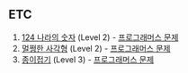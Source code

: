 ## ETC

1. [124 나라의 숫자](https://github.com/dataminegames/Algorithm_Study/blob/master/Programmers/ETC/etc_01.py) (Level 2) - [프로그래머스 문제](https://programmers.co.kr/learn/courses/30/lessons/12899)
2. [멀쩡한 사각형](https://github.com/dataminegames/Algorithm_Study/blob/master/Programmers/ETC/etc_02.py) (Level 2) - [프로그래머스 문제](https://programmers.co.kr/learn/courses/30/lessons/62048)
3. [종이접기](https://github.com/dataminegames/Algorithm_Study/blob/master/Programmers/ETC/etc_03.py) (Level 3) - [프로그래머스 문제](https://programmers.co.kr/learn/courses/30/lessons/62049)
